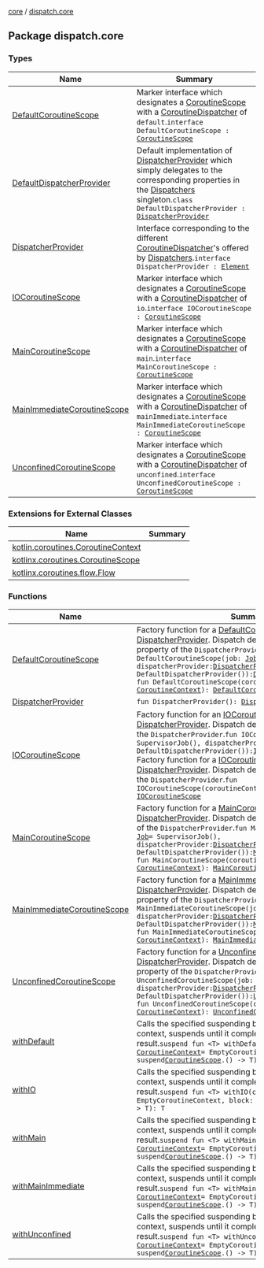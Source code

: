 [core](../index.md) / [dispatch.core](./index.md)

## Package dispatch.core

### Types

| Name | Summary |
|---|---|
| [DefaultCoroutineScope](-default-coroutine-scope.md) | Marker interface which designates a [CoroutineScope](https://kotlin.github.io/kotlinx.coroutines/kotlinx-coroutines-core/kotlinx.coroutines/-coroutine-scope/index.html) with a [CoroutineDispatcher](https://kotlin.github.io/kotlinx.coroutines/kotlinx-coroutines-core/kotlinx.coroutines/-coroutine-dispatcher/index.html) of `default`.`interface DefaultCoroutineScope : `[`CoroutineScope`](https://kotlin.github.io/kotlinx.coroutines/kotlinx-coroutines-core/kotlinx.coroutines/-coroutine-scope/index.html) |
| [DefaultDispatcherProvider](-default-dispatcher-provider/index.md) | Default implementation of [DispatcherProvider](-dispatcher-provider/index.md) which simply delegates to the corresponding properties in the [Dispatchers](https://kotlin.github.io/kotlinx.coroutines/kotlinx-coroutines-core/kotlinx.coroutines/-dispatchers/index.html) singleton.`class DefaultDispatcherProvider : `[`DispatcherProvider`](-dispatcher-provider/index.md) |
| [DispatcherProvider](-dispatcher-provider/index.md) | Interface corresponding to the different [CoroutineDispatcher](https://kotlin.github.io/kotlinx.coroutines/kotlinx-coroutines-core/kotlinx.coroutines/-coroutine-dispatcher/index.html)'s offered by [Dispatchers](https://kotlin.github.io/kotlinx.coroutines/kotlinx-coroutines-core/kotlinx.coroutines/-dispatchers/index.html).`interface DispatcherProvider : `[`Element`](https://kotlinlang.org/api/latest/jvm/stdlib/kotlin.coroutines/-coroutine-context/-element/index.html) |
| [IOCoroutineScope](-i-o-coroutine-scope.md) | Marker interface which designates a [CoroutineScope](https://kotlin.github.io/kotlinx.coroutines/kotlinx-coroutines-core/kotlinx.coroutines/-coroutine-scope/index.html) with a [CoroutineDispatcher](https://kotlin.github.io/kotlinx.coroutines/kotlinx-coroutines-core/kotlinx.coroutines/-coroutine-dispatcher/index.html) of `io`.`interface IOCoroutineScope : `[`CoroutineScope`](https://kotlin.github.io/kotlinx.coroutines/kotlinx-coroutines-core/kotlinx.coroutines/-coroutine-scope/index.html) |
| [MainCoroutineScope](-main-coroutine-scope.md) | Marker interface which designates a [CoroutineScope](https://kotlin.github.io/kotlinx.coroutines/kotlinx-coroutines-core/kotlinx.coroutines/-coroutine-scope/index.html) with a [CoroutineDispatcher](https://kotlin.github.io/kotlinx.coroutines/kotlinx-coroutines-core/kotlinx.coroutines/-coroutine-dispatcher/index.html) of `main`.`interface MainCoroutineScope : `[`CoroutineScope`](https://kotlin.github.io/kotlinx.coroutines/kotlinx-coroutines-core/kotlinx.coroutines/-coroutine-scope/index.html) |
| [MainImmediateCoroutineScope](-main-immediate-coroutine-scope.md) | Marker interface which designates a [CoroutineScope](https://kotlin.github.io/kotlinx.coroutines/kotlinx-coroutines-core/kotlinx.coroutines/-coroutine-scope/index.html) with a [CoroutineDispatcher](https://kotlin.github.io/kotlinx.coroutines/kotlinx-coroutines-core/kotlinx.coroutines/-coroutine-dispatcher/index.html) of `mainImmediate`.`interface MainImmediateCoroutineScope : `[`CoroutineScope`](https://kotlin.github.io/kotlinx.coroutines/kotlinx-coroutines-core/kotlinx.coroutines/-coroutine-scope/index.html) |
| [UnconfinedCoroutineScope](-unconfined-coroutine-scope.md) | Marker interface which designates a [CoroutineScope](https://kotlin.github.io/kotlinx.coroutines/kotlinx-coroutines-core/kotlinx.coroutines/-coroutine-scope/index.html) with a [CoroutineDispatcher](https://kotlin.github.io/kotlinx.coroutines/kotlinx-coroutines-core/kotlinx.coroutines/-coroutine-dispatcher/index.html) of `unconfined`.`interface UnconfinedCoroutineScope : `[`CoroutineScope`](https://kotlin.github.io/kotlinx.coroutines/kotlinx-coroutines-core/kotlinx.coroutines/-coroutine-scope/index.html) |

### Extensions for External Classes

| Name | Summary |
|---|---|
| [kotlin.coroutines.CoroutineContext](kotlin.coroutines.-coroutine-context/index.md) |  |
| [kotlinx.coroutines.CoroutineScope](kotlinx.coroutines.-coroutine-scope/index.md) |  |
| [kotlinx.coroutines.flow.Flow](kotlinx.coroutines.flow.-flow/index.md) |  |

### Functions

| Name | Summary |
|---|---|
| [DefaultCoroutineScope](-default-coroutine-scope.md) | Factory function for a [DefaultCoroutineScope](-default-coroutine-scope.md) with a [DispatcherProvider](-dispatcher-provider/index.md). Dispatch defaults to the `default` property of the `DispatcherProvider`.`fun DefaultCoroutineScope(job: `[`Job`](https://kotlin.github.io/kotlinx.coroutines/kotlinx-coroutines-core/kotlinx.coroutines/-job/index.html)` = SupervisorJob(), dispatcherProvider: `[`DispatcherProvider`](-dispatcher-provider/index.md)` = DefaultDispatcherProvider()): `[`DefaultCoroutineScope`](-default-coroutine-scope.md)<br>`fun DefaultCoroutineScope(coroutineContext: `[`CoroutineContext`](https://kotlinlang.org/api/latest/jvm/stdlib/kotlin.coroutines/-coroutine-context/index.html)`): `[`DefaultCoroutineScope`](-default-coroutine-scope.md) |
| [DispatcherProvider](-dispatcher-provider.md) | `fun DispatcherProvider(): `[`DispatcherProvider`](-dispatcher-provider/index.md) |
| [IOCoroutineScope](-i-o-coroutine-scope.md) | Factory function for an [IOCoroutineScope](-i-o-coroutine-scope.md) with a [DispatcherProvider](-dispatcher-provider/index.md). Dispatch defaults to the `io` property of the `DispatcherProvider`.`fun IOCoroutineScope(job: `[`Job`](https://kotlin.github.io/kotlinx.coroutines/kotlinx-coroutines-core/kotlinx.coroutines/-job/index.html)` = SupervisorJob(), dispatcherProvider: `[`DispatcherProvider`](-dispatcher-provider/index.md)` = DefaultDispatcherProvider()): `[`IOCoroutineScope`](-i-o-coroutine-scope.md)<br>Factory function for a [IOCoroutineScope](-i-o-coroutine-scope.md) with a [DispatcherProvider](-dispatcher-provider/index.md). Dispatch defaults to the `io` property of the `DispatcherProvider`.`fun IOCoroutineScope(coroutineContext: `[`CoroutineContext`](https://kotlinlang.org/api/latest/jvm/stdlib/kotlin.coroutines/-coroutine-context/index.html)`): `[`IOCoroutineScope`](-i-o-coroutine-scope.md) |
| [MainCoroutineScope](-main-coroutine-scope.md) | Factory function for a [MainCoroutineScope](-main-coroutine-scope.md) with a [DispatcherProvider](-dispatcher-provider/index.md). Dispatch defaults to the `main` property of the `DispatcherProvider`.`fun MainCoroutineScope(job: `[`Job`](https://kotlin.github.io/kotlinx.coroutines/kotlinx-coroutines-core/kotlinx.coroutines/-job/index.html)` = SupervisorJob(), dispatcherProvider: `[`DispatcherProvider`](-dispatcher-provider/index.md)` = DefaultDispatcherProvider()): `[`MainCoroutineScope`](-main-coroutine-scope.md)<br>`fun MainCoroutineScope(coroutineContext: `[`CoroutineContext`](https://kotlinlang.org/api/latest/jvm/stdlib/kotlin.coroutines/-coroutine-context/index.html)`): `[`MainCoroutineScope`](-main-coroutine-scope.md) |
| [MainImmediateCoroutineScope](-main-immediate-coroutine-scope.md) | Factory function for a [MainImmediateCoroutineScope](-main-immediate-coroutine-scope.md) with a [DispatcherProvider](-dispatcher-provider/index.md). Dispatch defaults to the `mainImmediate` property of the `DispatcherProvider`.`fun MainImmediateCoroutineScope(job: `[`Job`](https://kotlin.github.io/kotlinx.coroutines/kotlinx-coroutines-core/kotlinx.coroutines/-job/index.html)` = SupervisorJob(), dispatcherProvider: `[`DispatcherProvider`](-dispatcher-provider/index.md)` = DefaultDispatcherProvider()): `[`MainImmediateCoroutineScope`](-main-immediate-coroutine-scope.md)<br>`fun MainImmediateCoroutineScope(coroutineContext: `[`CoroutineContext`](https://kotlinlang.org/api/latest/jvm/stdlib/kotlin.coroutines/-coroutine-context/index.html)`): `[`MainImmediateCoroutineScope`](-main-immediate-coroutine-scope.md) |
| [UnconfinedCoroutineScope](-unconfined-coroutine-scope.md) | Factory function for a [UnconfinedCoroutineScope](-unconfined-coroutine-scope.md) with a [DispatcherProvider](-dispatcher-provider/index.md). Dispatch defaults to the `unconfined` property of the `DispatcherProvider`.`fun UnconfinedCoroutineScope(job: `[`Job`](https://kotlin.github.io/kotlinx.coroutines/kotlinx-coroutines-core/kotlinx.coroutines/-job/index.html)` = SupervisorJob(), dispatcherProvider: `[`DispatcherProvider`](-dispatcher-provider/index.md)` = DefaultDispatcherProvider()): `[`UnconfinedCoroutineScope`](-unconfined-coroutine-scope.md)<br>`fun UnconfinedCoroutineScope(coroutineContext: `[`CoroutineContext`](https://kotlinlang.org/api/latest/jvm/stdlib/kotlin.coroutines/-coroutine-context/index.html)`): `[`UnconfinedCoroutineScope`](-unconfined-coroutine-scope.md) |
| [withDefault](with-default.md) | Calls the specified suspending block with a given coroutine context, suspends until it completes, and returns the result.`suspend fun <T> withDefault(context: `[`CoroutineContext`](https://kotlinlang.org/api/latest/jvm/stdlib/kotlin.coroutines/-coroutine-context/index.html)` = EmptyCoroutineContext, block: suspend `[`CoroutineScope`](https://kotlin.github.io/kotlinx.coroutines/kotlinx-coroutines-core/kotlinx.coroutines/-coroutine-scope/index.html)`.() -> T): T` |
| [withIO](with-i-o.md) | Calls the specified suspending block with a given coroutine context, suspends until it completes, and returns the result.`suspend fun <T> withIO(context: `[`CoroutineContext`](https://kotlinlang.org/api/latest/jvm/stdlib/kotlin.coroutines/-coroutine-context/index.html)` = EmptyCoroutineContext, block: suspend `[`CoroutineScope`](https://kotlin.github.io/kotlinx.coroutines/kotlinx-coroutines-core/kotlinx.coroutines/-coroutine-scope/index.html)`.() -> T): T` |
| [withMain](with-main.md) | Calls the specified suspending block with a given coroutine context, suspends until it completes, and returns the result.`suspend fun <T> withMain(context: `[`CoroutineContext`](https://kotlinlang.org/api/latest/jvm/stdlib/kotlin.coroutines/-coroutine-context/index.html)` = EmptyCoroutineContext, block: suspend `[`CoroutineScope`](https://kotlin.github.io/kotlinx.coroutines/kotlinx-coroutines-core/kotlinx.coroutines/-coroutine-scope/index.html)`.() -> T): T` |
| [withMainImmediate](with-main-immediate.md) | Calls the specified suspending block with a given coroutine context, suspends until it completes, and returns the result.`suspend fun <T> withMainImmediate(context: `[`CoroutineContext`](https://kotlinlang.org/api/latest/jvm/stdlib/kotlin.coroutines/-coroutine-context/index.html)` = EmptyCoroutineContext, block: suspend `[`CoroutineScope`](https://kotlin.github.io/kotlinx.coroutines/kotlinx-coroutines-core/kotlinx.coroutines/-coroutine-scope/index.html)`.() -> T): T` |
| [withUnconfined](with-unconfined.md) | Calls the specified suspending block with a given coroutine context, suspends until it completes, and returns the result.`suspend fun <T> withUnconfined(context: `[`CoroutineContext`](https://kotlinlang.org/api/latest/jvm/stdlib/kotlin.coroutines/-coroutine-context/index.html)` = EmptyCoroutineContext, block: suspend `[`CoroutineScope`](https://kotlin.github.io/kotlinx.coroutines/kotlinx-coroutines-core/kotlinx.coroutines/-coroutine-scope/index.html)`.() -> T): T` |

